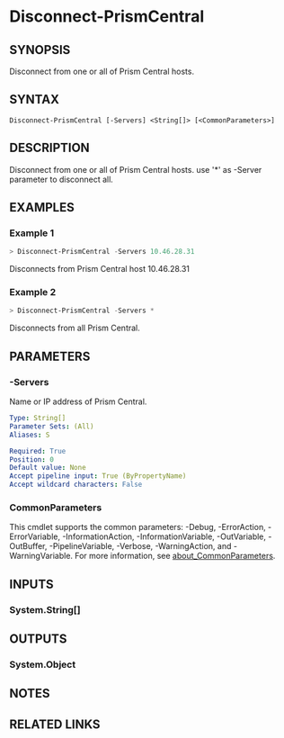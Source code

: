﻿---
external help file: Nutanix.Prism.Common.dll-Help.xml
Module Name: Nutanix.Prism.Common
online version:
schema: 2.0.0
---

# Disconnect-PrismCentral

## SYNOPSIS
Disconnect from one or all of Prism Central hosts.

## SYNTAX

```
Disconnect-PrismCentral [-Servers] <String[]> [<CommonParameters>]
```

## DESCRIPTION
Disconnect from one or all of Prism Central hosts. use '*' as -Server parameter to disconnect all.

## EXAMPLES

### Example 1
```powershell
> Disconnect-PrismCentral -Servers 10.46.28.31
```

Disconnects from Prism Central host 10.46.28.31

### Example 2
```powershell
> Disconnect-PrismCentral -Servers *
```

Disconnects from all Prism Central.

## PARAMETERS

### -Servers
Name or IP address of Prism Central.

```yaml
Type: String[]
Parameter Sets: (All)
Aliases: S

Required: True
Position: 0
Default value: None
Accept pipeline input: True (ByPropertyName)
Accept wildcard characters: False
```

### CommonParameters
This cmdlet supports the common parameters: -Debug, -ErrorAction, -ErrorVariable, -InformationAction, -InformationVariable, -OutVariable, -OutBuffer, -PipelineVariable, -Verbose, -WarningAction, and -WarningVariable. For more information, see [about_CommonParameters](http://go.microsoft.com/fwlink/?LinkID=113216).

## INPUTS

### System.String[]
## OUTPUTS

### System.Object
## NOTES

## RELATED LINKS
